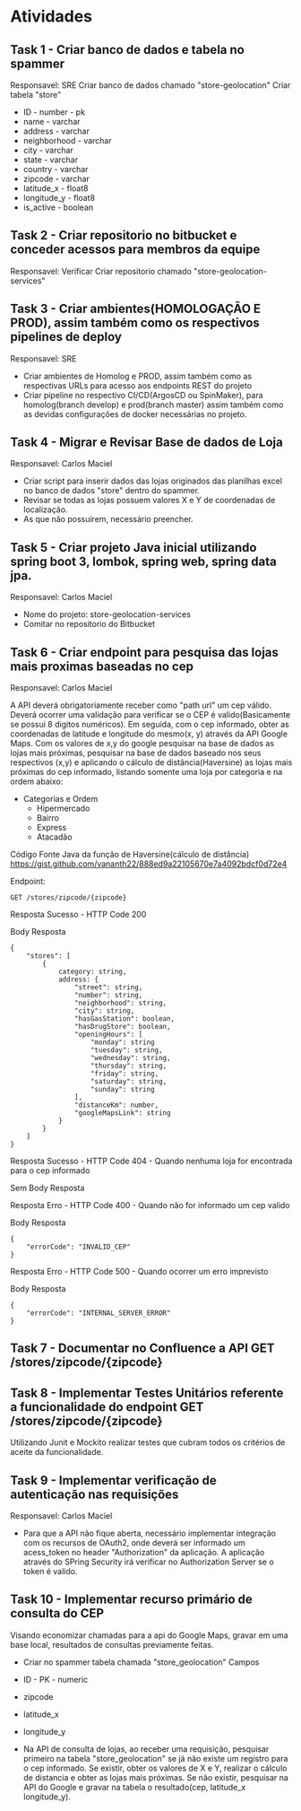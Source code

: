 # Atividades

## Task 1 - Criar banco de dados e tabela no spammer
Responsavel: SRE
Criar banco de dados chamado "store-geolocation"
Criar tabela "store"
- ID - number - pk
- name - varchar
- address - varchar
- neighborhood - varchar
- city - varchar
- state - varchar
- country - varchar
- zipcode - varchar
- latitude_x - float8
- longitude_y - float8
- is_active - boolean

## Task 2 - Criar repositorio no bitbucket e conceder acessos para membros da equipe
Responsavel: Verificar
Criar repositorio chamado "store-geolocation-services"

## Task 3 - Criar ambientes(HOMOLOGAÇÃO E PROD), assim também como os respectivos pipelines de deploy
Responsavel: SRE
- Criar ambientes de Homolog e PROD, assim também como as respectivas URLs para acesso aos endpoints REST do projeto
- Criar pipeline no respectivo CI/CD(ArgosCD ou SpinMaker), para homolog(branch develop) e prod(branch master) assim também como as devidas configurações de docker necessárias no projeto.

## Task 4 - Migrar e Revisar Base de dados de Loja
Responsavel: Carlos Maciel
- Criar script para inserir dados das lojas originados das planilhas excel no banco de dados "store" dentro do spammer. 
- Revisar se todas as lojas possuem valores X e Y de coordenadas de localização.
- As que não possuírem, necessário preencher.

## Task 5 - Criar projeto Java inicial utilizando spring boot 3, lombok, spring web, spring data jpa.
Responsavel: Carlos Maciel
- Nome do projeto: store-geolocation-services
- Comitar no repositorio do Bitbucket

## Task 6 - Criar endpoint para pesquisa das lojas mais proximas baseadas no cep
Responsavel: Carlos Maciel

A API deverá obrigatoriamente receber como "path url" um cep válido. Deverá ocorrer uma validação para verificar se o CEP é valido(Basicamente se possui 8 digitos numéricos). Em seguida, com o cep informado, obter as coordenadas de latitude e longitude do mesmo(x, y) através da API Google Maps.
Com os valores de x,y do google pesquisar na base de dados as lojas mais próximas, pesquisar na base de dados baseado nos seus respectivos (x,y) e aplicando o cálculo de distância(Haversine) as lojas mais próximas do cep informado, listando somente uma loja por categoria e na ordem abaixo:
- Categorias e Ordem
	- Hipermercado
	- Bairro
	- Express
	- Atacadão
	
Código Fonte Java da função de Haversine(cálculo de distância)
https://gist.github.com/vananth22/888ed9a22105670e7a4092bdcf0d72e4

Endpoint:
```
GET /stores/zipcode/{zipcode}
```

Resposta Sucesso - HTTP Code 200

Body Resposta
```
{
	"stores": [
		{
			category: string,
			address: {
				"street": string,
				"number": string,
				"neighborhood": string,
				"city": string,
				"hasGasStation": boolean,
				"hasDrugStore": boolean,
				"openingHours": [
					"monday": string
					"tuesday": string,
					"wednesday": string,
					"thursday": string,
					"friday": string,
					"saturday": string,
					"sunday": string
				],
				"distanceKm": number,
				"googleMapsLink": string
			}
		}
	]
}
```

Resposta Sucesso - HTTP Code 404 - Quando nenhuma loja for encontrada para o cep informado

Sem Body Resposta

Resposta Erro - HTTP Code 400 - Quando não for informado um cep valido

Body Resposta
```
{
	"errorCode": "INVALID_CEP"
}
```

Resposta Erro - HTTP Code 500 - Quando ocorrer um erro imprevisto

Body Resposta
```
{
	"errorCode": "INTERNAL_SERVER_ERROR"
}
```

## Task 7 - Documentar no Confluence a API GET /stores/zipcode/{zipcode}

## Task 8 - Implementar Testes Unitários referente a funcionalidade do endpoint GET /stores/zipcode/{zipcode}
Utilizando Junit e Mockito realizar testes que cubram todos os critérios de aceite da funcionalidade.


## Task 9 - Implementar verificação de autenticação nas requisições
Responsavel: Carlos Maciel
- Para que a API não fique aberta, necessário implementar integração com os recursos de OAuth2, onde deverá ser informado um acess_token no header "Authorization" da aplicação. A aplicação através do SPring Security irá verificar no Authorization Server se o token é valido.

## Task 10 - Implementar recurso primário de consulta do CEP

Visando economizar chamadas para a api do Google Maps, gravar em uma base local, resultados de consultas previamente feitas.

- Criar no spammer tabela chamada "store_geolocation"
Campos
- ID - PK - numeric
- zipcode
- latitude_x
- longitude_y

- Na API de consulta de lojas, ao receber uma requisição, pesquisar primeiro na tabela "store_geolocation" se já não existe um registro para o cep informado.
Se existir, obter os valores de X e Y, realizar o cálculo de distancia e obter as lojas mais próximas.
Se não existir, pesquisar na API do Google e gravar na tabela o resultado(cep, latitude_x  longitude_y).


